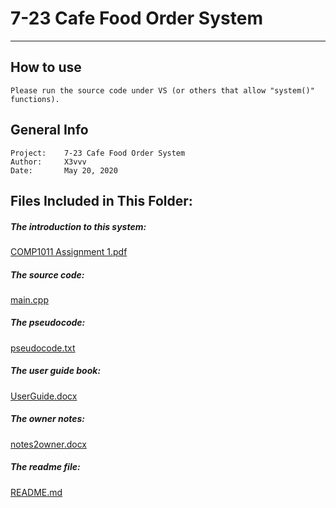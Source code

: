 # 7-23 Cafe Food Order System
---------------------------------

## How to use
	Please run the source code under VS (or others that allow "system()" functions).

## General Info

	Project:    7-23 Cafe Food Order System
	Author:     X3vvv
	Date:       May 20, 2020

## Files Included in This Folder:

##### The introduction to this system:
[COMP1011 Assignment 1.pdf](https://github.com/X3vvv/Cpp/blob/master/Food%20Order%20System/COMP1011%20Assignment%201.pdf)

##### The source code:
[main.cpp](https://github.com/X3vvv/Cpp/blob/master/Food%20Order%20System/main.cpp)
	
##### The pseudocode:
[pseudocode.txt](https://github.com/X3vvv/Cpp/blob/master/Food%20Order%20System/pseudocode.txt)

##### The user guide book:
[UserGuide.docx](https://github.com/X3vvv/Cpp/blob/master/Food%20Order%20System/UserGuide.docx)

##### The owner notes:
[notes2owner.docx](https://github.com/X3vvv/Cpp/blob/master/Food%20Order%20System/notes2owner.docx)

##### The readme file:
[README.md](https://github.com/X3vvv/Cpp/blob/master/Food%20Order%20System/README.md)
